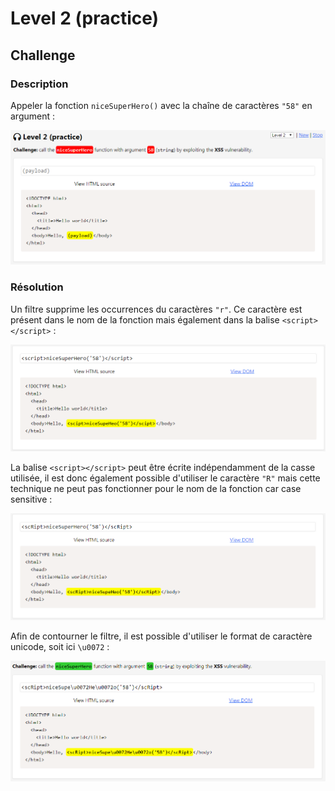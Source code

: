 # Level 2 (practice)

## Challenge

### Description

Appeler la fonction `niceSuperHero()` avec la chaîne de caractères `"58"` en argument :

![](../../../.gitbook/assets/9d60fd68c40fed43e01dc509e5be5404.png)

### Résolution

Un filtre supprime les occurrences du caractères `"r"`. Ce caractère est présent dans le nom de la fonction mais également dans la balise `<script></script>` :

![](../../../.gitbook/assets/249b03ebfa0af6cdeb599d504adacccd.png)

La balise `<script></script>` peut être écrite indépendamment de la casse utilisée, il est donc également possible d'utiliser le caractère `"R"` mais cette technique ne peut pas fonctionner pour le nom de la fonction car case sensitive :

![](../../../.gitbook/assets/0a9985ee4576b43148a320abb49c3c21.png)

Afin de contourner le filtre, il est possible d'utiliser le format de caractère unicode, soit ici `\u0072` :

![](../../../.gitbook/assets/417c22c48982f73c7dc7cc56568ea8d3.png)

